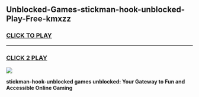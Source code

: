
## Unblocked-Games-stickman-hook-unblocked-Play-Free-kmxzz
<h3>
<a href="https://premium76.site?title=stickman-hook-unblocked&ref=20M">CLICK TO PLAY</a></h3>
<hr>

<h3>
<a href="https://premium76.site?title=stickman-hook-unblocked&ref=20M">CLICK 2 PLAY</a>
  
</h3>

<a href="https://premium76.site?title=stickman-hook-unblocked&ref=19M"><img src="https://clearcache.store/games.png"></a>


**stickman-hook-unblocked games unblocked: Your Gateway to Fun and Accessible Online Gaming**
